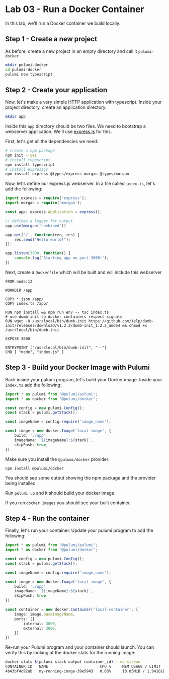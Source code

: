 # Lab 03 - Run a Docker Container

In this lab, we'll run a Docker container we build locally:

## Step 1 - Create a new project

As before, create a new project in an empty directory and call it `pulumi-docker`

```bash
mkdir pulumi-docker
cd pulumi-docker
pulumi new typescript
```

## Step 2 - Create your application

Now, let's make a very simple HTTP application with typescript. Inside your project directory, create an application directory:

```bash
mkdir app
```

Inside this `app` directory should be two files. We need to bootstrap a webserver application. We'll use [express.js](https://expressjs.com/) for this.

First, let's get all the dependencies we need:

```bash
# create a npm package
npm init --yes
# install typescript
npm install typescript
# install expressjs
npm install express @types/express morgan @types/morgan
```

Now, let's define our express.js webserver. In a file called `index.ts`, let's add the following:

```typescript
import express = require('express');
import morgan = require('morgan');

const app: express.Application = express();

// defines a logger for output
app.use(morgan('combined'))

app.get('/', function(req, res) {
    res.send("Hello world!");
});

app.listen(3000, function() {
    console.log('Starting app on port 3000!');
})
```

Next, create a `Dockerfile` which will be built and will include this webserver

```
FROM node:12

WORKDIR /app

COPY *.json /app/
COPY index.ts /app/

RUN npm install && npm run env -- tsc index.ts
# use dumb-init so docker containers respect signals
RUN wget -O /usr/local/bin/dumb-init https://github.com/Yelp/dumb-init/releases/download/v1.2.2/dumb-init_1.2.2_amd64 && chmod +x /usr/local/bin/dumb-init

EXPOSE 3000

ENTRYPOINT ["/usr/local/bin/dumb-init", "--"]
CMD [ "node", "index.js" ]
```

## Step 3 - Build your Docker Image with Pulumi

Back inside your pulumi program, let's build your Docker image. Inside your `index.ts` add the following:


```typescript                                                                                                                                                                                                        0.0s
import * as pulumi from "@pulumi/pulumi";
import * as docker from "@pulumi/docker";

const config = new pulumi.Config();
const stack = pulumi.getStack();

const imageName = config.require('image_name');

const image = new docker.Image('local-image', {
    build: './app',
    imageName: `${imageName}:${stack}`,
    skipPush: true,
})
```

Make sure you install the `@pulumi/docker` provider:

```
npm install @pulumi/docker
```

You should see some output showing the npm package and the provider being installed

Run `pulumi up` and it should build your docker image

If you run `docker images` you should see your built container.

## Step 4 - Run the container

Finally, let's run your container. Update your pulumi program to add the following:

```typescript
import * as pulumi from "@pulumi/pulumi";
import * as docker from "@pulumi/docker";

const config = new pulumi.Config();
const stack = pulumi.getStack();

const imageName = config.require('image_name');

const image = new docker.Image('local-image', {
    build: './app',
    imageName: `${imageName}:${stack}`,
    skipPush: true,
})

const container = new docker.Container('local-container', {
    image: image.baseImageName,
    ports: [{
        internal: 3000,
        external: 3000,
    }]
})
```

Re-run your Pulumi program and your container should launch. You can verify this by looking at the docker stats for the running image:

```bash
docker stats $(pulumi stack output container_id) --no-stream
CONTAINER ID   NAME                       CPU %     MEM USAGE / LIMIT     MEM %     NET I/O     BLOCK I/O   PIDS
4b43bf4c92ab   my-running-image-39e5943   0.03%     10.05MiB / 1.941GiB   0.51%     946B / 0B   0B / 0B     1
```


